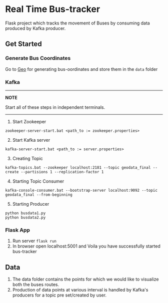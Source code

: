 # Real Time Bus-tracker
Flask project which tracks the movement of Buses by consuming data produced by Kafka producer.

## Get Started

### Generate Bus Coordinates
Go to [Geo](https://geojson.io/#map=2/20.0/0.0) for generating bus-oordinates and store them in the `data` folder

### Kafka

---
**NOTE**

Start all of these steps in independent terminals.

---
1. Start Zookeeper
```
zookeeper-server-start.bat <path_to := zookeeper.properties> 
```
2. Start Kafka server
```
kafka-server-start.bat <path_to := server.properties> 
```
3. Creating Topic 
```
kafka-topics.bat --zookeeper localhost:2181 --topic geodata_final --create --partisions 1 --replication-factor 1 
```
4. Starting Topic Consumer
```
kafka-console-consumer.bat --bootstrap-server localhost:9092 --topic geodata_final --from-beginning 
```
5. Starting Producer
```
python busdata1.py
python busdata2.py
```
### Flask App
1. Run server `flask run`
2. In browser open localhost:5001 and Voila you have successfully started bus-tracker

## Data  
1. The data folder contains the points for which we would like to visualize both the buses routes.
2. Production of data points at various interval is handled by Kafka's producers for a topic pre set/created by user.
